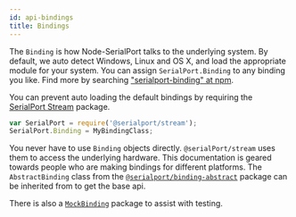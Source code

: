 ```yaml
---
id: api-bindings
title: Bindings
---
```


The `Binding` is how Node-SerialPort talks to the underlying system. By default, we auto detect Windows, Linux and OS X, and load the appropriate module for your system. You can assign `SerialPort.Binding` to any binding you like. Find more by searching ["serialport-binding" at npm](https://www.npmjs.com/search?q=serialport-binding).

You can prevent auto loading the default bindings by requiring the [SerialPort Stream](api-stream.md) package.
  ```js
  var SerialPort = require('@serialport/stream');
  SerialPort.Binding = MyBindingClass;
  ```

You never have to use `Binding` objects directly. `@serialPort/stream` uses them to access the underlying hardware. This documentation is geared towards people who are making bindings for different platforms. The `AbstractBinding` class from the [`@serialport/binding-abstract`](api-binding-abstract.md) package can be inherited from to get the base api.

There is also a [`MockBinding`](api-binding-mock.md) package to assist with testing.

